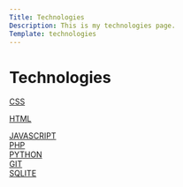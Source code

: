 ```yaml
---
Title: Technologies
Description: This is my technologies page.
Template: technologies
---
```

Technologies
==========================

<div class="box1">
<a href="%base_url%?technology/css">CSS</a>
</div>

<div class="box2">

<a href="%base_url%?technology/html">HTML</a>
</div>

<div class="box2">
<a href="%base_url%?technology/javascript">JAVASCRIPT</a>
</div>

<div class="box1">
<a href="%base_url%?technology/php">PHP</a>
</div>

<div class="box3">
<a href="%base_url%?technology/python">PYTHON</a>
</div>

<div class="box1">
<a href="%base_url%?technology/git">GIT</a>
</div>

<div class="box2">
<a href="%base_url%?technology/sqlite">SQLITE</a>
</div>